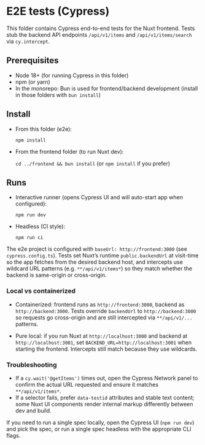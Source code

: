 
# E2E tests (Cypress)

This folder contains Cypress end-to-end tests for the Nuxt frontend. Tests stub the backend API endpoints `/api/v1/items` and `/api/v1/items/search` via `cy.intercept`.

## Prerequisites

- Node 18+ (for running Cypress in this folder)
- npm (or yarn)
- In the monorepo: Bun is used for frontend/backend development (install in those folders with `bun install`)

## Install

- From this folder (e2e):

	`npm install`

- From the frontend folder (to run Nuxt dev):

	`cd ../frontend && bun install`  (or `npm install` if you prefer)

## Runs

- Interactive runner (opens Cypress UI and will auto-start app when configured):

	`npm run dev`

- Headless (CI style):

	`npm run ci`

The e2e project is configured with `baseUrl: http://frontend:3000` (see `cypress.config.ts`). Tests set Nuxt’s runtime `public.backendUrl` at visit-time so the app fetches from the desired backend host, and intercepts use wildcard URL patterns (e.g. `**/api/v1/items*`) so they match whether the backend is same-origin or cross-origin.

### Local vs containerized

- Containerized: frontend runs as `http://frontend:3000`, backend as `http://backend:3000`. Tests override `backendUrl` to `http://backend:3000` so requests go cross-origin and are still intercepted via `**/api/v1/...` patterns.

- Pure local: if you run Nuxt at `http://localhost:3000` and backend at `http://localhost:3001`, set `BACKEND_URL=http://localhost:3001` when starting the frontend. Intercepts still match because they use wildcards.

### Troubleshooting

- If a `cy.wait('@getItems')` times out, open the Cypress Network panel to confirm the actual URL requested and ensure it matches `**/api/v1/items*`.
- If a selector fails, prefer `data-testid` attributes and stable text content; some Nuxt UI components render internal markup differently between dev and build.

If you need to run a single spec locally, open the Cypress UI (`npm run dev`) and pick the spec, or run a single spec headless with the appropriate CLI flags.
